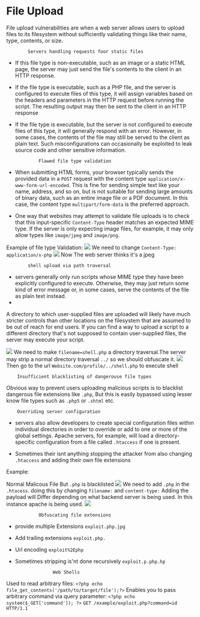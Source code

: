 # File Upload
File upload vulnerabilities are when a web server allows users to upload files to its filesystem without sufficiently validating things like their name, type, contents, or size.

			Servers handling requests foor static files
- If this file type is non-executable, such as an image or a static HTML page, the server may just send the file's contents to the client in an HTTP response.

- If the file type is executable, such as a PHP file, and the server is configured to execute files of this type, it will assign variables based on the headers and parameters in the HTTP request before running the script. The resulting output may then be sent to the client in an HTTP response

- If the file type is executable, but the server is not configured to execute files of this type, it will generally respond with an error. However, in some cases, the contents of the file may still be served to the client as plain text. Such misconfigurations can occasionally be exploited to leak source code and other sensitive information.

<!-- -->

				Flawed file type validation
- When submitting HTML forms, your browser typically sends the provided data in a `POST` request with the content type `application/x-www-form-url-encoded`. This is fine for sending simple text like your name, address, and so on, but is not suitable for sending large amounts of binary data, such as an entire image file or a PDF document. In this case, the content type `multipart/form-data` is the preferred approach.

- One way that websites may attempt to validate file uploads is to check that this input-specific `Content-Type` header matches an expected MIME type. If the server is only expecting image files, for example, it may only allow types like `image/jpeg` and `image/png`.

Example of file type Validation:
![](file-upload3.png)
We need to change `Content-Type: application/x-php`
![](file-upload4.png)
Now The web server thinks it's a jpeg

			shell upload via path traversal
- servers generally only run scripts whose MIME type they have been explicitly configured to execute. Otherwise, they may just return some kind of error message or, in some cases, serve the contents of the file as plain text instead.
- 
A directory to which user-supplied files are uploaded will likely have much stricter controls than other locations on the filesystem that are assumed to be out of reach for end users. If you can find a way to upload a script to a different directory that's not supposed to contain user-supplied files, the server may execute your script.
 
 ![](Fileupload-1.png) 
 We need to make `filename=shell.php` a directory traversal.The server may strip a normal directory traversal `../` so we should obfuscate it.
![](file-upload2.png)
Then go to the url `Website.com/profile/../shell.php` to execute shell


		Insufficient blacklisting of dangerouse file types
Obvious way to prevent users uploading malicious scripts is to blacklist dangerous file extensions like `.php`, But this is easily bypassed using lesser know file types such as `.php5` or `.shtml` etc.

		Overriding server configuration
 - servers also allow developers to create special configuration files within individual directories in order to override or add to one or more of the global settings. Apache servers, for example, will load a directory-specific configuration from a file called `.htaccess` if one is present.
 
 - Sometimes their isnt anything stopping the attacker from also changing `.htaccess` and adding their own file extensions
 
 Example:
 
Normal Malicous File But `.php` is blacklisted 
 ![](File-upload5.png)
 We need to add `.php` in the `.htacess`.
 doing this by changing `filename:` and `content-type:`
 Adding the payload will Differ depending on what backend server is being used.
 In this instance apache is being used.
 ![](File-upload6.png)
 
 
 				Obfuscating file extensions

- provide multiple Extensions `exploit.php.jpg`
- Add trailing extensions `exploit.php.`
- Url encoding `exploit%2Ephp`
- Sometimes stripping is'nt done recursively `exploit.p.php.hp`
 
 
					Web Shells
 Used to read arbitrary files:
 `<?php echo file_get_contents('/path/to/target/file');?>`
 Enables you to pass arbitrary command via query parameter:
`<?php echo system($_GET['command']); ?>`
`GET /example/exploit.php?command=id HTTP/1.1`